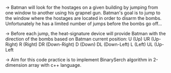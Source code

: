 -> Batman will look for the hostages on a given building by jumping from one window to another using his grapnel gun. Batman's goal is to jump to the window where the hostages are located in order to disarm the bombs. Unfortunately he has a limited number of jumps before the bombs go off...

-> Before each jump, the heat-signature device will provide Batman with the direction of the bombs based on Batman current position:
    U (Up)
    UR (Up-Right)
    R (Right)
    DR (Down-Right)
    D (Down)
    DL (Down-Left)
    L (Left)
    UL (Up-Left

-> Aim for this code practice is to implement BinarySerch algorithm in 2-dimension array with c++ language.

